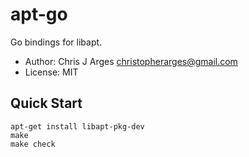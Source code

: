 apt-go
======

Go bindings for libapt.

- Author: Chris J Arges <christopherarges@gmail.com>
- License: MIT

Quick Start
-----------
	apt-get install libapt-pkg-dev
	make
	make check
